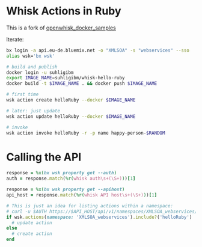# Whisk Actions in Ruby

This is a fork of [openwhisk_docker_samples](https://github.com/gekola/openwhisk_docker_samples/tree/master/ruby_sinatra)

Iterate:

```bash
bx login -a api.eu-de.bluemix.net -o "XMLSOA" -s "webservices" --sso
alias wsk='bx wsk'

# build and publish
docker login -u suhligibm
export IMAGE_NAME=suhligibm/whisk-hello-ruby
docker build -t $IMAGE_NAME . && docker push $IMAGE_NAME

# first time
wsk action create helloRuby --docker $IMAGE_NAME

# later: just update
wsk action update helloRuby --docker $IMAGE_NAME

# invoke
wsk action invoke helloRuby -r -p name happy-person-$RANDOM
```

# Calling the API

```ruby
response = %x(bx wsk property get --auth)
auth = response.match(%r(whisk auth\s+(\S+)))[1]

response = %x(bx wsk property get --apihost)
api_host = response.match(%r(whisk API host\s+(\S+)))[1]

# This is just an idea for listing actions within a namespace:
# curl -u $AUTH https://$API_HOST/api/v1/namespaces/XMLSOA_webservices/actions | jq -r .[].name
if wsk.actions(namespace: 'XMLSOA_webservices').include?('helloRuby')
  # update action
else
  # create action
end
```
